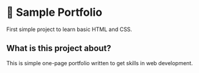 # 🚀 Sample Portfolio

First simple project to learn basic HTML and CSS.



## What is this project about?
This is simple one-page portfolio written to get skills in web development.


